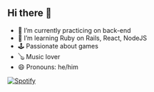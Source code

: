 ## Hi there 👋


- 🔭 I’m currently practicing on back-end
- 🌱 I’m learning Ruby on Rails, React, NodeJS
- 🕹️ Passionate about games
- 🪕 Music lover
- 😄 Pronouns: he/him

[![Spotify](https://spotify-play-devmagal.vercel.app/)](https://open.spotify.com/user/22mzuim7lqosxo7v576hhcu4i)
